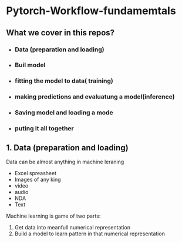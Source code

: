 # Pytorch-Workflow-fundamemtals

## What we cover in this repos?

- ### Data (preparation and loading)
- ### Buil model
- ### fitting the model to data( training)
- ### making predictions and evaluatung a model(inference)
- ### Saving model and loading a mode
- ### puting it all together


 ## 1.  Data (preparation and loading)

Data can be almost anything in machine leraning
- Excel spreasheet
- Images of any king
- video
- audio
- NDA
- Text

Machine learning is game of two parts:

1. Get data into meanfull numerical representation
2. Build a model to learn pattern in that numerical representation
 

